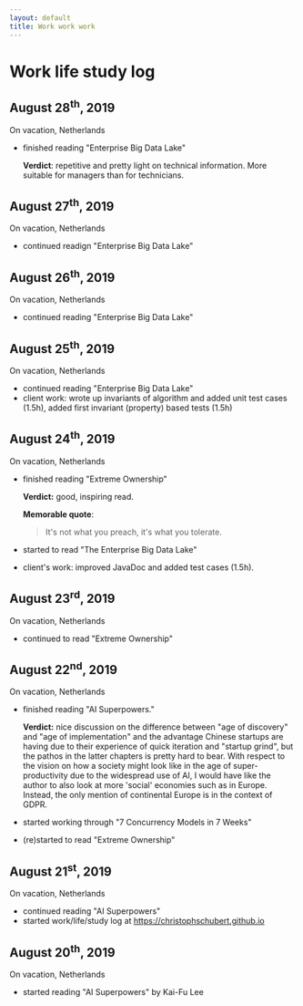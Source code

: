 ```yaml
---
layout: default
title: Work work work
---
```


# Work life study log

## August 28<sup>th</sup>, 2019
On vacation, Netherlands
- finished reading "Enterprise Big Data Lake"

	**Verdict**: repetitive and pretty light on technical information. More suitable for managers than for technicians. 

## August 27<sup>th</sup>, 2019

On vacation, Netherlands
- continued readign "Enterprise Big Data Lake"

## August 26<sup>th</sup>, 2019

On vacation, Netherlands
- continued reading "Enterprise Big Data Lake"

## August 25<sup>th</sup>, 2019

On vacation, Netherlands

- continued reading "Enterprise Big Data Lake"
- client work: wrote up invariants of algorithm and added unit test cases (1.5h), added first invariant (property) based tests (1.5h)

## August 24<sup>th</sup>, 2019

On vacation, Netherlands

- finished reading "Extreme Ownership"

	**Verdict:** good, inspiring read.

	**Memorable quote**:
	> It's not what you preach, it's what you tolerate.

- started to read "The Enterprise Big Data Lake"
- client's work: improved JavaDoc and added test cases (1.5h).

## August 23<sup>rd</sup>, 2019

On vacation, Netherlands

- continued to read "Extreme Ownership"

## August 22<sup>nd</sup>, 2019

On vacation, Netherlands

- finished reading "AI Superpowers."

	**Verdict:** nice discussion on the difference between "age of discovery" and "age of implementation" and the advantage Chinese startups are having due to their experience of quick iteration and "startup grind", but the pathos in the latter chapters is pretty hard to bear. With respect to the vision on how a society might look like in the age of super-productivity due to the widespread use of AI, I would have like the author to also look at more 'social' economies such as in Europe. Instead, the only mention of continental Europe is in the context of GDPR.
- started working through "7 Concurrency Models in 7 Weeks"
- (re)started to read "Extreme Ownership"

## August 21<sup>st</sup>, 2019

On vacation, Netherlands

- continued reading "AI Superpowers"
- started work/life/study log at https://christophschubert.github.io

## August 20<sup>th</sup>, 2019

On vacation, Netherlands

-  started reading "AI Superpowers" by Kai-Fu Lee
